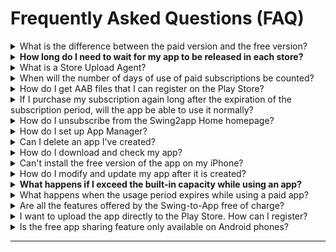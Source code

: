 # Frequently Asked Questions (FAQ)

<details>

<summary>What is the difference between the paid version and the free version?</summary>

**The first difference between a paid version and a free version is being able to launch (commercialized) in the Store and not being able to do it.**

\-Free is only available as an Android phone installation file, and paid can be commercialized and released on Play Store, App Store, etc.

\-The paid version can be distributed to stores such as the Play Store, the App Store, etc. This means you can release apps that you have created in the Store.

**Secondly, there is a difference in the storage capacity.**

The Free version comes with a basic 100MB capacity, while the paid version offers 2GB to 50 GB. (Depending on the product, the amount of the paid version app varies)

**The third difference is, that number of app productions is different.**

Paid users can create up to 10 apps per account, and free users can create up to 3 apps per account.

In addition, there are differences in the number of bulletin board productions, the number of group chat rooms, and the limit of the number of users.&#x20;

Most features are available in the free version, so try it out for free and switch to paid when ready.

**☞ **<mark style="color:blue;">**How to use the Swing2App service?**</mark>

</details>

<details>

<summary><strong>How long do I need to wait for my app to be released in each store?</strong> </summary>

**\[App Store]**

The app Store review period is a minimum of 7 days.

If there are no issues with the review, the app will be released within 7 days. In some cases, the app release can take even more than 7 days, because the app gets often rejected during the review phase.&#x20;

Therefore, please consider these points while applying for app store upload, and make sure to check the review feedback for the reasons for the rejection of the app.

**\[PlayStore]**

Play Store review period takes a minimum of 7 days.

If there are no issues with the review, the app will be released on the store immediately after the above review period, but the app upload on the Play Store may also be delayed in the release date if the review is declined.

Therefore, please consider these points while applying for the app upload.

</details>

<details>

<summary>What is a Store Upload Agent?</summary>

A paid version of the app (an app with paid app subscription) will be available for commercialization. Users can launch their paid apps in the stores such as the Play Store and the App Store.

If users face difficulty while uploading their app directly to the store, they can apply for the store upload request form. By doing that, on your behalf, the Swing2App team will upload your app to the store.&#x20;

**In other words, putting an app created by a user on the Store instead is called an upload agency.**

Therefore, **if you request an upload agency, you can apply by purchasing \[App Store Upload Ticket 20,000 KRW], \[Play Store Upload Ticket 10,000 KRW] on the Swing Payment – Swing Pass, Ticket Purchase page.**

After purchasing, you will need to apply for an upload to complete the application. Go to the Version Control →App Creation History menu**,** and **select the \[Request to upload to Play Store] or \[Request for App Store Upload] button in the Market Registration box.**

\*The Play Store allows individual uploads, so if you can upload them yourself, you don't need to buy an upload ticket.

\*The App Store cannot be uploaded directly by the user and can only be released by the upload agency.

</details>

<details>

<summary>When will the number of days of use of paid subscriptions be counted?</summary>

Paid subscriptions are counted for days from the date the pass is paid.

For example, if you paid on March 4th, the period of use starts on the 4th.

**If you need to put your app on the stove, please purchase a paid pass and upload ticket after the app is finished creating.**

</details>

<details>

<summary>How do I get AAB files that I can register on the Play Store?</summary>

AAB files are not available in the free version of the app, but only in the paid version of the app where you have purchased a subscription to the paid app.

(Free version app users can only provide APK file)

Please update the app once more after purchasing the paid app subscription provided by the Swing To App. \*Select \[Update App button] in App Creation

When the authoring is complete, a button will be created on the app production history page → the version control → app operation.

</details>

<details>

<summary>If I purchase my subscription again long after the expiration of the subscription period, will the app be able to use it normally?</summary>

If I purchase my subscription again long after the expiration of the subscription period, will the app be able to use it normally?

Yes, the expiration of the subscription period does not delete the app, so you can purchase it later.

The app will switch to the free version.

<mark style="color:red;">\*Users who download the app from the App Store or Play Store when switching to the free version will not be able to use the app.</mark>

So if you buy your pass again later, the app will be automatically restored and you can use it normally.

Apps from users who downloaded apps from the Store will also be restored to normal.

However, after the launch of the app such as the app store, play store, etc., we will check whether it is being used well.

At this time, <mark style="color:red;">if the app is discontinued, it will be removed from the store because it is not a normal app, so when the period of use ends, it is recommended that you repurchase the subscription and extend the use as soon as possible.</mark>

When an app is deleted from the Store, it can sometimes be difficult to restore the app again, and all existing users will be lost.

</details>

<details>

<summary>How do I unsubscribe from the Swing2app Home homepage?</summary>

To cancel your membership, you can select your profile in the upper right corner of the Swing2app homepage app operation page → edit your internal information → select [Withdrawal from membership](https://www.swing2app.com/view/user\_secession).

![](../.gitbook/assets/회원탈퇴.png)



The ID you withdrew cannot be recovered, and you cannot rejoin with the same ID in the future.

When you unsubscribe, all apps and content you created will be deleted, so please choose carefully.

</details>

<details>

<summary>How do I set up App Manager?</summary>

Even if you're the creator of the app, **you will need to change the rating as an administrator before you can use the app as an administrator.**

**\[How to set up the app manager]**

1.Please register in the app first.

2.On the swing homepage, go to the → app operation page →Push & Member → Member Inquiry Page.

3.On the member inquiry page, select the member you want to change to an administrator, and then select the → 'Administrator' from the 'User' of the current group information → and select the \[Change Group] button.

When you have finished making the change, you are done changing the administrator level. \~!!&#x20;

</details>

<details>

<summary>Can I delete an app I've created?</summary>

Can I delete an app I've created?

Yes, you can delete the apps you created yourself. To uninstall an app, <mark style="color:blue;">**go to the \[Manage Retained Apps] page → the menu → the App Operation page and there is a \[App Uninstall] button.**</mark>

You can select the button to delete the app.

<mark style="color:red;">**\[Precautions]**</mark>

\* You can delete it when you have more than 2 apps.

\*Deleted apps will not be restored, so please think carefully about it.

\*Please note that paid users do not want the app to be uninstalled until the end of the paid period.

</details>

<details>

<summary>How do I download and check my app?</summary>

\*There are 2 ways to download and check the created app on your phone.

\*Android phones can be checked by installing the app on the phone, and it is available as a preview on the iPhone.

**1) Check the app preview**

****![](../.gitbook/assets/앱미리보기자름900\_en.png)****

Please download the \[Swing to App] official app from the App Store and Play Store.

After launching the app, select the \[App Preview] menu at the top of the → category → in the administrator login window, log in with the account you have subscribed to for the Swing2App.

In the app preview, you can see a list of apps created by the swing-to-app app.

**-iPhone: You can check it by pressing the preview button**

**- Android: Preview or check app download**

\*Please note that the iPhone will only be previewed and not downloaded.

(Apps created with Push and WebView cannot be viewed on iPhone)



**2) Install Android phone APK file \*Only available on Android phones**

When you make a request to create an app, an APK file will be sent to the user by e-mail.

You can download the APK file to your phone and install the app. You can also download APK files from swing <mark style="color:blue;">app operation page → version control →app production history</mark>

</details>

<details>

<summary>Can't install the free version of the app on my iPhone?</summary>

Yes, iPhones are not allowed to install and download the free version of the app.

The free version of the app created by Swing To App can only be downloaded and installed on Android phones.

**The iPhone is only required to use apps downloaded from the official AppStore due to the policy.**

**Instead, iPhone users can check out the app in a preview.**

If you use \[App Preview] in the official Swing-to-App app, you can check the apps created on the iPhone by 'Preview'.

**\[How to use the swing preview]**

1\)Please download the official \[Swing to App] app from the App Store.

2\)After launching the app, select the \[App Preview] menu at the top of the → category → In the administrator login window, please log in with the account you have subscribed to the Swing-to-App account.

3\)In the app preview, you can see the list of apps created by the swing-to-app app.

\*Prototype- Apps built with Push, WebView cannot be viewed with the swing preview.

</details>

<details>

<summary>How do I modify and update my app after it is created?</summary>

The Swing-to-App has no app modification and update restrictions and is freely available by modifying its content.

Since there is no separate task page for modifying (updating) the content of the app, please go to the \[App Creation Page] and proceed with the same when you make the modification.

You can overwrite existing apps and keep updating.

After saving, press the **\[Update App]** button to update it back to the new version and recreate it.

</details>

<details>

<summary><strong>What happens if I exceed the built-in capacity while using an app?</strong></summary>

**If you exceed your capacity, your app will be suspended after 3 days of capacity overage.**

**\*If the capacity is exceeded, we will notify you by e-mail or text. (Text messages are sent only when the number is registered)**

Suspension of an app due to an overcapacity is the same as the expiration of the subscription period.

The app won't be deleted, but when you launch it, you'll get a message that says "Your subscription has expired" and the app will automatically freeze.

Users who have previously downloaded the app from the market will also be restricted from using the app when the message appears.

**\*For paid users, please note that if the capacity is exceeded, the app will be suspended even if the paid app period remains.**

Therefore, before the capacity is exceeded, please purchase and apply the amount of capacity you are lacking by purchasing a separate capacity add-on product.&#x20;

**☞** [<mark style="color:blue;">**\[Go to Swing Payment Page\]**</mark>](https://www.swing2app.com/view/shop\_list)<mark style="color:blue;">****</mark>

You can also free up capacity by deleting unnecessary posts from the App Operations page → Service Management → Resource Management page.&#x20;

**☞**[ ** **<mark style="color:blue;">**\[Go to see how to use resource management\]**</mark>](../manual/appmanage/service/capacity-management.md)<mark style="color:blue;">****</mark>

</details>

<details>

<summary>What happens when the usage period expires while using a paid app?</summary>

**If you do not pay for the subscription again after the expiration of the paid app usage period, the use of the app will be suspended.**

Apps released to the Store won't be deleted or lost, **but when you launch the app early, you'll get a "Your subscription has expired" message and the app won't run.**

**Users who have previously downloaded the app from Stowe will also be restricted from using the app when the message appears.**

If you pay for your subscription again, you will not receive the message, and you will be able to use the app again normally.

**\[Expired Use Message Window]**

****![](../.gitbook/assets/EN\_이용기간만료.png)****

If you want to use the app for free again, please delete the app that was previously installed on your phone and re-create the app in a new version after the end of the period.

After the end of the paid trial period, the version is a free version, so you can use it as a free app.

However, since it is a conversion to a free app, it is not possible to distribute it in the Store.

</details>

<details>

<summary>Are all the features offered by the Swing-to-App free of charge?</summary>

**Yes, you can use them all for free.**

SwingTwo is free to create and operate apps.

Therefore, users can use all the functions for free without any restrictions.

</details>

<details>

<summary>I want to upload the app directly to the Play Store. How can I register?</summary>

After the app is finished creating, you can register and upload the AAB file after purchasing the paid app subscription.

How to register (launch) a PlayStore app is provided in the manual. (We will not provide you with any consultation related to the registration of the Play Store app)

Please proceed by looking at the manual.&#x20;

**☞** [<mark style="color:blue;">**\[How to launch the Play Store app\]**</mark>](../store/playstore/update-playstore.md)<mark style="color:blue;">****</mark>

</details>

<details>

<summary>Is the free app sharing feature only available on Android phones?</summary>

The ability to share (app sharing, bulletin boards, post sharing, etc.) in the four free version apps is only available on Android phones.

It can only be shared with Android Android ↔ phones.

Since the iPhone does not install the free version of the app, you will not be able to use the sharing function. Available after launch on the App Store.

</details>

***
